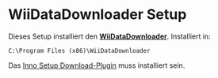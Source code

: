 WiiDataDownloader Setup==================Dieses Setup installiert den **[WiiDataDownloader](http://wdd.wiidatabase.de)**. Installiert in:    C:\Program Files (x86)\WiiDataDownloaderDas [Inno Setup Download-Plugin](https://code.google.com/p/inno-download-plugin/) muss installiert sein.
